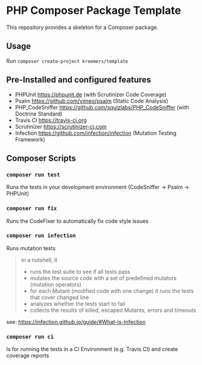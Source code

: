 # PHP Composer Package Template

This repository provides a skeleton for a Composer package.

## Usage

Run `composer create-project kreemers/template`

## Pre-Installed and configured features

* PHPUnit https://phpunit.de (with Scrutinizer Code Coverage)
* Psalm https://github.com/vimeo/psalm (Static Code Analysis)
* PHP_CodeSniffer https://github.com/squizlabs/PHP_CodeSniffer (with Doctrine Standard)
* Travis CI https://travis-ci.org
* Scrutinizer https://scrutinizer-ci.com
* Infection https://github.com/infection/infection (Mutation Testing Framework)

## Composer Scripts

### `composer run test`

Runs the tests in your development environment (CodeSniffer -> Psalm -> PHPUnit)

### `composer run fix`

Runs the CodeFixer to automatically fix code style issues

### `composer run infection`

Runs mutation tests

> In a nutshell, it
> * runs the test suite to see if all tests pass
> * mutates the source code with a set of predefined mutators (mutation operators)
> * for each Mutant (modified code with one change) it runs the tests that cover changed line
> * analyzes whether the tests start to fail
> * collects the results of killed, escaped Mutants, errors and timeouts

see: https://infection.github.io/guide/#What-is-Infection

### `composer run ci`

Is for running the tests in a CI Environment (e.g. Travis CI) and create coverage reports
